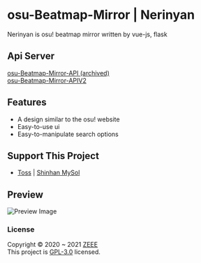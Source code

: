 # osu-Beatmap-Mirror | Nerinyan
Nerinyan is osu! beatmap mirror written by vue-js, flask

## Api Server
[osu-Beatmap-Mirror-API (archived)](https://github.com/zeee2/osu-Beatmap-Mirror-API) \
[osu-Beatmap-Mirror-APIV2](https://github.com/zeee2/osu-BeatmapMirror-API)


## Features
- A design similar to the osu! website
- Easy-to-use ui
- Easy-to-manipulate search options

## Support This Project
- [Toss](http://toss.me/zeeee) | [Shinhan MySol](http://MySol.ID/ze2ee)

## Preview
![Preview Image](https://i.imgur.com/MxPuVsS.png)

### License

Copyright © 2020 ~ 2021 [ZEEE](https://github.com/zeee2)\
This project is [GPL-3.0](https://github.com/Nerina1241/osu-Beatmap-Mirror/blob/main/LICENSE) licensed.
